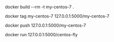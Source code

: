 docker build --rm -t my-centos-7 .

docker tag my-centos-7 127.0.0.1:5000/my-centos-7

docker push 127.0.0.1:5000/my-centos-7

docker run 127.0.0.1:5000/centos-fly